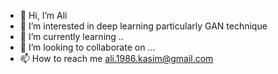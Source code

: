 - 👋 Hi, I’m Ali
- 👀 I’m interested in deep learning particularly GAN technique
- 🌱 I’m currently learning ..
- 💞️ I’m looking to collaborate on ...
- 📫 How to reach me ali.1986.kasim@gmail.com

<!---
AliSaeed86/AliSaeed86 is a ✨ special ✨ repository because its `README.md` (this file) appears on your GitHub profile.
You can click the Preview link to take a look at your changes.
--->
